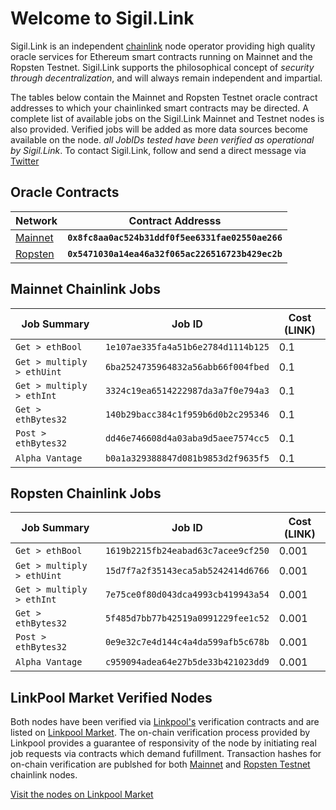 # Welcome to Sigil.Link

Sigil.Link is an independent [chainlink](https://chain.link) node operator providing high quality oracle services for Ethereum smart contracts running on Mainnet and the Ropsten Testnet. Sigil.Link supports the philosophical concept of *security through decentralization*, and will always remain independent and impartial. 

The tables below contain the Mainnet and Ropsten Testnet oracle contract addresses to which your chainlinked smart contracts may be directed. A complete list of available jobs on the Sigil.Link Mainnet and Testnet nodes is also provided. Verified jobs will be added as more data sources become available on the node. *all JobIDs tested have been verified as operational by Sigil.Link*. To contact Sigil.Link, follow and send a direct message via [Twitter](https://twitter.com/sigildotlink)

## Oracle Contracts

| Network   | Contract Addresss                                 | 
| --------  | -----------                                       | 
| [Mainnet](https://etherscan.io/address/0x8fc8aa0ac524b31ddf0f5ee6331fae02550ae266)   | **`0x8fc8aa0ac524b31ddf0f5ee6331fae02550ae266`**  |
| [Ropsten](https://ropsten.etherscan.io/address/0x5471030a14ea46a32f065ac226516723b429ec2b)   | **`0x5471030a14ea46a32f065ac226516723b429ec2b`**  |

## Mainnet Chainlink Jobs

| Job Summary                   | Job ID                                        | Cost (LINK)     |
| -----------                   | -----------                                   | ---------       |
| `Get > ethBool`               | `1e107ae335fa4a51b6e2784d1114b125`            | 0.1             | 
| `Get > multiply > ethUint`    | `6ba2524735964832a56abb66f004fbed`            | 0.1             |
| `Get > multiply > ethInt`     | `3324c19ea6514222987da3a7f0e794a3`            | 0.1             |
| `Get > ethBytes32`            | `140b29bacc384c1f959b6d0b2c295346`            | 0.1             |
| `Post > ethBytes32`           | `dd46e746608d4a03aba9d5aee7574cc5`            | 0.1             |
| `Alpha Vantage`               | `b0a1a329388847d081b9853d2f9635f5`            | 0.1             |

## Ropsten Chainlink Jobs

| Job Summary                   | Job ID                                        | Cost (LINK)     |
| -----------                   | -----------                                   | ---------       |
| `Get > ethBool`               | `1619b2215fb24eabad63c7acee9cf250`            | 0.001           | 
| `Get > multiply > ethUint`    | `15d7f7a2f35143eca5ab5242414d6766`            | 0.001           |
| `Get > multiply > ethInt`     | `7e75ce0f80d043dca4993cb419943a54`            | 0.001           |
| `Get > ethBytes32`            | `5f485d7bb77b42519a0991229fee1c52`            | 0.001           |
| `Post > ethBytes32`           | `0e9e32c7e4d144c4a4da599afb5c678b`            | 0.001           |
| `Alpha Vantage`               | `c959094adea64e27b5de33b421023dd9`            | 0.001           |

## LinkPool Market Verified Nodes

Both nodes have been verified via [Linkpool's](https://www.linkpool.io/) verification contracts and are listed on [Linkpool Market](https://market.link). The on-chain verification process provided by Linkpool provides a guarantee of responsivity of the node by initiating real job requests via contracts which demand fufillment. Transaction hashes for on-chain verification are publshed for both [Mainnet](https://etherscan.io/tx/0x3e1c28f961434d8cf11403f059420805b818da34261c40de583fcde99025d609) and [Ropsten Testnet](https://ropsten.etherscan.io/tx/0x88a17683e9d052f263ecc2e561ce5e1a770ef93e82d7022b7e04e31be4d53fd6) chainlink nodes. 

[Visit the nodes on Linkpool Market](https://market.link/nodes/0d230f5d-c1e8-457c-bb68-f9b52448c6f6)
